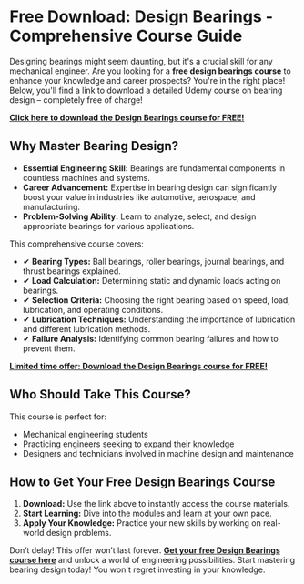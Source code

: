 # Free Download: Design Bearings - Comprehensive Course Guide

Designing bearings might seem daunting, but it's a crucial skill for any mechanical engineer. Are you looking for a **free design bearings course** to enhance your knowledge and career prospects? You're in the right place! Below, you'll find a link to download a detailed Udemy course on bearing design – completely free of charge!

[**Click here to download the Design Bearings course for FREE!**](https://udemywork.com/design-bearings)

## Why Master Bearing Design?

*   **Essential Engineering Skill:** Bearings are fundamental components in countless machines and systems.
*   **Career Advancement:** Expertise in bearing design can significantly boost your value in industries like automotive, aerospace, and manufacturing.
*   **Problem-Solving Ability:** Learn to analyze, select, and design appropriate bearings for various applications.

This comprehensive course covers:

*   ✔ **Bearing Types:** Ball bearings, roller bearings, journal bearings, and thrust bearings explained.
*   ✔ **Load Calculation:** Determining static and dynamic loads acting on bearings.
*   ✔ **Selection Criteria:** Choosing the right bearing based on speed, load, lubrication, and operating conditions.
*   ✔ **Lubrication Techniques:** Understanding the importance of lubrication and different lubrication methods.
*   ✔ **Failure Analysis:** Identifying common bearing failures and how to prevent them.

[**Limited time offer: Download the Design Bearings course for FREE!**](https://udemywork.com/design-bearings)

## Who Should Take This Course?

This course is perfect for:

*   Mechanical engineering students
*   Practicing engineers seeking to expand their knowledge
*   Designers and technicians involved in machine design and maintenance

## How to Get Your Free Design Bearings Course

1.  **Download:** Use the link above to instantly access the course materials.
2.  **Start Learning:** Dive into the modules and learn at your own pace.
3.  **Apply Your Knowledge:** Practice your new skills by working on real-world design problems.

Don’t delay! This offer won’t last forever. **[Get your free Design Bearings course here](https://udemywork.com/design-bearings)** and unlock a world of engineering possibilities. Start mastering bearing design today! You won't regret investing in your knowledge.
